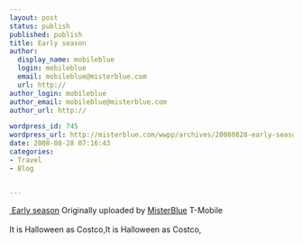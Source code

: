 ```yaml
---
layout: post
status: publish
published: publish
title: Early season
author:
  display_name: mobileblue
  login: mobileblue
  email: mobileblue@misterblue.com
  url: http://
author_login: mobileblue
author_email: mobileblue@misterblue.com
author_url: http://

wordpress_id: 745
wordpress_url: http://misterblue.com/wwpp/archives/20080828-early-season
date: 2008-08-28 07:16:43
categories:
- Travel
- Blog


---
```

<span class="flickr-blog-content">
  <span class="flickr-blog-image">
    <a href="http://www.flickr.com/photos/misterblue/2806864245/" title="photo sharing" class="flickr-blog-image">
       <img src="http://farm4.static.flickr.com/3163/2806864245_1d1a296b02_t.jpg" alt="" class="flickr-blog-image" />
    </a>
    <span class="flickr-blog-image-title">
      <a href="http://www.flickr.com/photos/misterblue/2806864245/">Early season</a>
    </span>
    <span class="flickr-blog-image-credit">
      Originally uploaded by <a href="http://www.flickr.com/people/misterblue/">MisterBlue</a>
    </span>
  </span>
  <span class="flickr-blog-body">
    T-Mobile<br />
<br />
				  It is Halloween as Costco,It is Halloween as Costco,
  </span>
</span>
<br />
